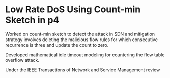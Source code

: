 # Low Rate DoS Using Count-min Sketch in p4

Worked on count-min sketch to detect the attack in SDN and mitigation strategy involves deleting the malicious flow rules for which consecutive recurrence is three and update the count to zero.

Developed mathematical idle timeout modeling for countering the flow table overflow attack. 

Under the IEEE Transactions of Network and Service Management review
